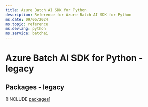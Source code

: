 ```yaml
---
title: Azure Batch AI SDK for Python
description: Reference for Azure Batch AI SDK for Python
ms.date: 09/06/2024
ms.topic: reference
ms.devlang: python
ms.service: batchai
---
```

# Azure Batch AI SDK for Python - legacy
## Packages - legacy
[!INCLUDE [packages](batch-ai-index.md)]